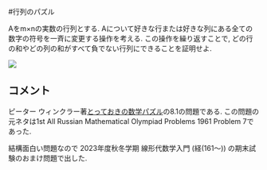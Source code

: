 #行列のパズル

Aをm×nの実数の行列とする. Aについて好きな行または好きな列にある全ての数字の符号を一斉に変更する操作を考える.
この操作を繰り返すことで, どの行の和やどの列の和がすべて負でない行列にできることを証明せよ. 

![](https://masataka123.github.io/blog3/picture/matrix.jpg )

## コメント
ピーター ウィンクラー著[とっておきの数学パズル](https://www.amazon.co.jp/とっておきの数学パズル-ピーター-ウィンクラー/dp/4535786399)の8.1の問題である.
この問題の元ネタは1st All Russian Mathematical Olympiad Problems 1961 Problem 7であった.

結構面白い問題なので 2023年度秋冬学期 線形代数学入門 (経(161〜)) の期末試験のおまけ問題で出した.